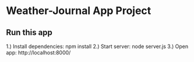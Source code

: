 # Weather-Journal App Project

## Run this app
1.) Install dependencies: npm install
2.) Start server: node server.js
3.) Open app: http://localhost:8000/

